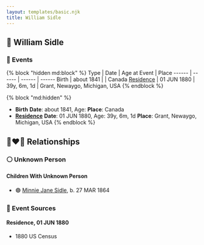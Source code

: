 ```yaml
---
layout: templates/basic.njk
title: William Sidle
---
```

## 🔵 William Sidle

### 📆 Events

{% block "hidden md:block" %}
Type | Date | Age at Event | Place
------ | ------ | ------ | ------
Birth | about 1841 |  | Canada
[Residence](#event-event-0) | 01 JUN 1880 | 39y, 6m, 1d | Grant, Newaygo, Michigan, USA
{% endblock %}

{% block "md:hidden" %}
- **Birth**
**Date**: about 1841, Age:
**Place**: Canada
- **[Residence](#event-event-0)**
**Date**: 01 JUN 1880, Age: 39y, 6m, 1d
**Place**: Grant, Newaygo, Michigan, USA
{% endblock %}

## 👩‍❤️‍👨 Relationships

### ⚪ Unknown Person

#### Children With Unknown Person
* 🟣 [Minnie Jane Sidle](/people/7/73883806), b. 27 MAR 1864
### 📰 Event Sources

#### <a id="event-event-0"></a> Residence, 01 JUN 1880
* 1880 US Census
